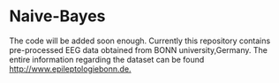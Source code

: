 # Naive-Bayes
The code will be added soon enough.
Currently this repository contains pre-processed EEG data obtained from BONN university,Germany.
The entire information regarding the dataset can be found 
<http://www.epileptologiebonn.de.>
